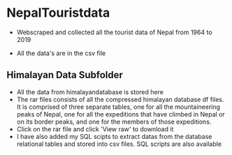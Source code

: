 # NepalTouristdata
- Webscraped and collected all the tourist data of Nepal from 1964 to 2019 

- All the data's are in the csv file

## Himalayan Data Subfolder
- All the data from himalayandatabase is stored here
- The rar files consists of all the compressed himalayan database df files. It is comprised of three separate tables, one for all the mountaineering peaks of Nepal, one for all the expeditions that have climbed in Nepal or on its border peaks, and one for the members of those expeditions.
- Click on the rar file and click 'View raw' to download it
- I have also added my SQL scipts to extract datas from the database relational tables and stored into csv files. SQL scripts are also available
